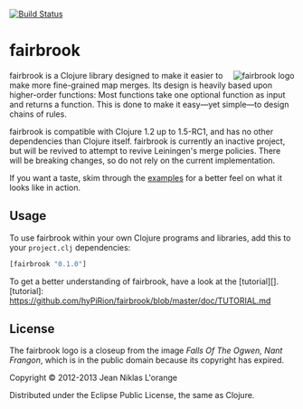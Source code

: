 [![Build Status](https://travis-ci.org/hyPiRion/fairbrook.png)](https://travis-ci.org/hyPiRion/fairbrook)

# fairbrook

<img src="http://hypirion.com/imgs/fairbrook.png" alt="fairbrook logo"
 title="fairbrook" align="right" />

fairbrook is a Clojure library designed to make it easier to make more
fine-grained map merges. Its design is heavily based upon higher-order
functions: Most functions take one optional function as input and returns a
function. This is done to make it easy—yet simple—to design chains of rules.

fairbrook is compatible with Clojure 1.2 up to 1.5-RC1, and has no other
dependencies than Clojure itself. fairbrook is currently an inactive project,
but will be revived to attempt to revive Leiningen's merge policies. There will
be breaking changes, so do not rely on the current implementation.

If you want a taste, skim through the [examples][] for a better feel on what it
looks like in action.

[examples]: https://github.com/hyPiRion/fairbrook/blob/master/doc/EXAMPLES.md

## Usage

To use fairbrook within your own Clojure programs and libraries, add this to
your `project.clj` dependencies:

```clj
[fairbrook "0.1.0"]
```

To get a better understanding of fairbrook, have a look at the [tutorial][].
[tutorial]: https://github.com/hyPiRion/fairbrook/blob/master/doc/TUTORIAL.md

## License

The fairbrook logo is a closeup from the image *Falls Of The Ogwen, Nant
Frangon*, which is in the public domain because its copyright has expired.

Copyright © 2012-2013 Jean Niklas L'orange

Distributed under the Eclipse Public License, the same as Clojure.

